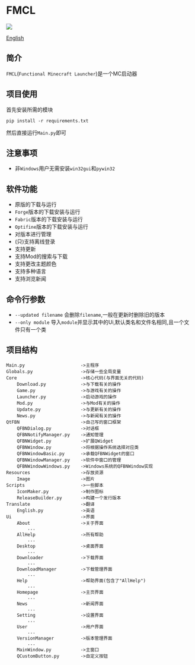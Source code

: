 # FMCL

![](https://img.shields.io/github/languages/code-size/1604042736/FMCL)

[English](README.en.md)

## 简介

`FMCL`(`Functional Minecraft Launcher`)是一个MC启动器

## 项目使用

首先安装所需的模块

```
pip install -r requirements.txt
```

然后直接运行`Main.py`即可

## 注意事项

- 非`Windows`用户无需安装`win32gui`和`pywin32`

## 软件功能

- 原版的下载与运行
- `Forge`版本的下载安装与运行
- `Fabric`版本的下载安装与运行
- `Optifine`版本的下载安装与运行
- 对版本进行管理
- (只)支持离线登录
- 支持更新
- 支持Mod的搜索与下载
- 支持更改主题颜色
- 支持多种语言
- 支持浏览新闻

## 命令行参数

- `--updated filename` 会删除`filename`,一般在更新时删除旧的版本
- `--only module` 导入`module`并显示其中的Ui,默认类名和文件名相同,且一个文件只有一个类

## 项目结构

```
Main.py                     ->主程序
Globals.py                  ->存储一些全局变量
Core                        ->核心代码(与界面无关的代码)
    Download.py             ->与下载有关的操作
    Game.py                 ->与游戏有关的操作
    Launcher.py             ->启动游戏的操作
    Mod.py                  ->与Mod有关的操作
    Update.py               ->与更新有关的操作
    News.py                 ->与新闻有关的操作
QtFBN                       ->自己写的窗口框架
    QFBNDialog.py           ->对话框
    QFBNNotifyManager.py    ->通知管理
    QFBNWidget.py           ->扩展QWidget
    QFBNWindow.py           ->将根据操作系统选择对应类
    QFBNWindowBasic.py      ->承载QFBNWidget的窗口
    QFBNWindowManager.py    ->软件中窗口的管理
    QFBNWindowWindows.py    ->Windows系统的QFBNWindow实现
Resources                   ->存放资源
    Image                   ->图片
Scripts                     ->一些脚本
    IconMaker.py            ->制作图标
    ReleaseBuilder.py       ->构建一个发行版本
Translate                   ->翻译
    English.py              ->英语
Ui                          ->界面
    About                   ->关于界面
        ...
    AllHelp                 ->所有帮助
        ...
    Desktop                 ->桌面界面
        ...
    Downloader              ->下载界面
        ...
    DownloadManager         ->下载管理界面
        ...
    Help                    ->帮助界面(包含了"AllHelp")
        ...
    Homepage                ->主页界面
        ...
    News                    ->新闻界面
        ...
    Setting                 ->设置界面
        ...
    User                    ->用户界面
        ...
    VersionManager          ->版本管理界面
        ...
    MainWindow.py           ->主窗口
    QCustomButton.py        ->自定义按钮
```
